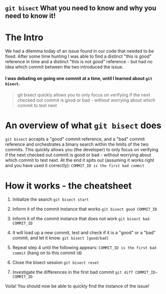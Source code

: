 ## `git bisect` What you need to know and why you need to know it!

# The Intro

We had a dilemma today of an issue found in our code that needed to be fixed. After some time hunting I was able to find a distinct "this is good" reference in time and a distinct "this is not good" reference - but had no idea which commit between the two introduced the issue. 

#### I was debating on going one commit at a time, until I learned about `git bisect`.

> git bisect quickly allows you to only focus on verifying if the next checked out commit is good or bad - without worrying about which commit to test next

 # An overview of what `git bisect` does
`git bisect` accepts a "good" commit reference, and a "bad" commit reference and orchestrates a binary search within the limits of the two commits. This quickly allows you (the developer) to only focus on verifying if the next checked out commit is good or bad - without worrying about which commit to test next. At the end it spits out (assuming it works right and you have used it correctly): `COMMIT_ID is the first bad commit`

# How it works - the cheatsheet
1. Initialize the search
`git bisect start`

2. Inform it of the commit instance that works
`git bisect good COMMIT_ID`

3. Inform it of the commit instance that does not work
`git bisect bad COMMIT_ID`

4. It will load up a new commit, test and check if it is a "good" or a "bad" commit, and let it know. 
`git bisect [good/bad]`

5. Repeat step 4 until the following appears:
`COMMIT_ID is the first bad commit` 
(hang on to this commit id)

6. Close the bisect session
`git bisect reset`

7. Investigate the differences in the first bad commit
`git diff COMMIT_ID~ COMMIT_ID`

Voila! You should now be able to quickly find the instance of the issue!